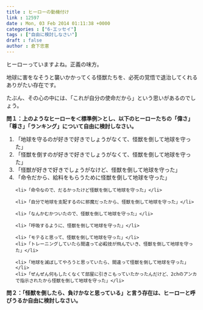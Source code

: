 ```yaml
---
title : ヒーローの動機付け
link : 12597
date : Mon, 03 Feb 2014 01:11:38 +0000
categories : ["6-エッセイ"]
tags : ["自由に検討しなさい"]
draft : false
author : 倉下忠憲
---
```


ヒーローっていますよね。正義の味方。

地球に害をなそうと襲いかかってくる怪獣たちを、必死の覚悟で退治してくれるありがたい存在です。

たぶん、その心の中には、「これが自分の使命だから」という思いがあるのでしょう。

<strong>問１：上のようなヒーローを＜標準例＞とし、以下のヒーローたちの「偉さ」「尊さ」「ランキング」について自由に検討しなさい。</strong>

<ol>
	<li>「地球を守るのが好きで好きでしょうがなくて、怪獣を倒して地球を守った」</li>
	<li>「怪獣を倒すのが好きで好きでしょうがなくて、怪獣を倒して地球を守った」</li>
	<li>「怪獣が好きで好きでしょうがなけど、怪獣を倒して地球を守った」</li>
	<li>
「命令だから、給料をもらうために怪獣を倒して地球を守った」</li>

	<li>「命令なので、だるかったけど怪獣を倒して地球を守った」</li>

	<li>「自分で地球を支配するのに邪魔だったから、怪獣を倒して地球を守った」</li>

	<li>「なんかむかついたので、怪獣を倒して地球を守った」</li>

	<li>「呼吸するように、怪獣を倒して地球を守った」</li>

	<li>「モテると思って、怪獣を倒して地球を守った」</li>
	<li>「トレーニングしていたら間違って必殺技が飛んでいき、怪獣を倒して地球を守った」</li>

	<li>「地球を滅ぼしてやろうと思っていたら、間違って怪獣を倒して地球を守った」</li>
	<li>「ぜんぜん何もしたくなくて部屋に引きこもっていたかったんだけど、2chのアンカで指示されたから怪獣を倒して地球を守った」</li>
</ol>



<strong>問２：「怪獣を倒したら、負けかなと思っている」と言う存在は、ヒーローと呼びうるか自由に検討しなさい。</strong>